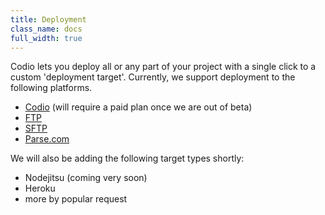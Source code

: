 ```yaml
---
title: Deployment
class_name: docs
full_width: true
---
```


Codio lets you deploy all or any part of your project with a single click to a custom 'deployment target'. Currently, we support deployment to the following platforms.

- [Codio](/docs/deployment/type-codio/) (will require a paid plan once we are out of beta)
- [FTP](/docs/deployment/type-ftp/)
- [SFTP](/docs/deployment/type-sftp/)
- [Parse.com](/docs/deployment/type-parse/)

We will also be adding the following target types shortly:

- Nodejitsu (coming very soon)
- Heroku
- more by popular request

